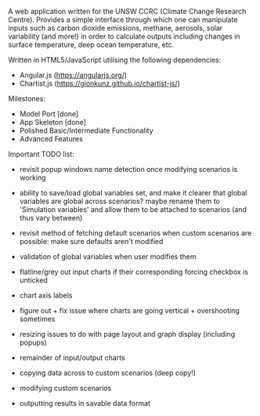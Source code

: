 A web application written for the UNSW CCRC (Climate Change Research Centre). Provides a simple interface through which one can manipulate inputs such as carbon dioxide emissions, methane, aerosols, solar variability (and more!) in order to calculate outputs including changes in surface temperature, deep ocean temperature, etc.

Written in HTML5/JavaScript utilising the following dependencies:
- Angular.js (https://angularjs.org/)
- Chartist.js (https://gionkunz.github.io/chartist-js/)

Milestones:
- Model Port [done]
- App Skeleton [done]
- Polished Basic/Intermediate Functionality
- Advanced Features

Important TODO list:
- revisit popup windows name detection once modifying scenarios is working
- ability to save/load global variables set, and make it clearer that global variables are global across scenarios? maybe rename them to 'Simulation variables' and allow them to be attached to scenarios (and thus vary between)
- revisit method of fetching default scenarios when custom scenarios are possible: make sure defaults aren't modified
- validation of global variables when user modifies them

- flatline/grey out input charts if their corresponding forcing checkbox is unticked
- chart axis labels
- figure out + fix issue where charts are going vertical + overshooting sometimes
- resizing issues to do with page layout and graph display (including popups)
- remainder of input/output charts
- copying data across to custom scenarios (deep copy!)
- modifying custom scenarios
- outputting results in savable data format
